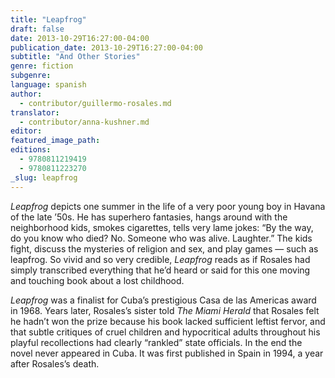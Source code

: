 ```yaml
---
title: "Leapfrog"
draft: false
date: 2013-10-29T16:27:00-04:00
publication_date: 2013-10-29T16:27:00-04:00
subtitle: "And Other Stories"
genre: fiction
subgenre:
language: spanish
author:
  - contributor/guillermo-rosales.md
translator:
  - contributor/anna-kushner.md
editor:
featured_image_path:
editions:
  - 9780811219419
  - 9780811223270
_slug: leapfrog
---
```


_Leapfrog_ depicts one summer in the life of a very poor young boy in Havana of the late ’50s. He has superhero fantasies, hangs around with the neighborhood kids, smokes cigarettes, tells very lame jokes: “By the way, do you know who died? No. Someone who was alive. Laughter.” The kids fight, discuss the mysteries of religion and sex, and play games — such as leapfrog. So vivid and so very credible, _Leapfrog_ reads as if Rosales had simply transcribed everything that he’d heard or said for this one moving and touching book about a lost childhood.

_Leapfrog_ was a finalist for Cuba’s prestigious Casa de las Americas award in 1968\. Years later, Rosales’s sister told _The Miami Herald_ that Rosales felt he hadn’t won the prize because his book lacked sufficient leftist fervor, and that subtle critiques of cruel children and hypocritical adults throughout his playful recollections had clearly “rankled” state officials. In the end the novel never appeared in Cuba. It was first published in Spain in 1994, a year after Rosales’s death.

